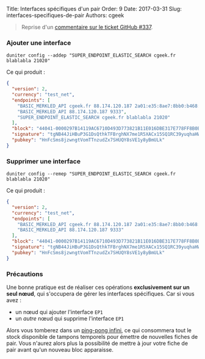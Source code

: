 Title: Interfaces spécifiques d'un pair
Order: 9
Date: 2017-03-31
Slug: interfaces-specifiques-de-pair
Authors: cgeek

> Reprise d'un [commentaire sur le ticket GitHub #337](https://github.com/duniter/duniter/issues/337#issuecomment-251380492).

### Ajouter une interface

```
duniter config --addep "SUPER_ENDPOINT_ELASTIC_SEARCH cgeek.fr blablabla 21020"
```

Ce qui produit :

```json
{
  "version": 2,
  "currency": "test_net",
  "endpoints": [
    "BASIC_MERKLED_API cgeek.fr 88.174.120.187 2a01:e35:8ae7:8bb0:b468:a0c:a607:379f 9330",
    "BASIC_MERKLED_API 88.174.120.187 9333",
    "SUPER_ENDPOINT_ELASTIC_SEARCH cgeek.fr blablabla 21020"
  ],
  "block": "44041-0000297B14119AC6710D493D773821B11E016DBE317E778FF8B0B5BC347B8039",
  "signature": "tgNB44JiHBuP3G1DsQthkTFBrghNX7me1R5XACx15SQ1RC39yuqhaHWhy94rYttJRgsWNPOQPRmfuEDs6bM7BQ==",
  "pubkey": "HnFcSms8jzwngtVomTTnzudZx7SHUQY8sVE1y8yBmULk"
}
```

### Supprimer une interface

```
duniter config --remep "SUPER_ENDPOINT_ELASTIC_SEARCH cgeek.fr blablabla 21020"
```

Ce qui produit :

```json
{
  "version": 2,
  "currency": "test_net",
  "endpoints": [
    "BASIC_MERKLED_API cgeek.fr 88.174.120.187 2a01:e35:8ae7:8bb0:b468:a0c:a607:379f 9330",
    "BASIC_MERKLED_API 88.174.120.187 9333"
  ],
  "block": "44041-0000297B14119AC6710D493D773821B11E016DBE317E778FF8B0B5BC347B8039",
  "signature": "tgNB44JiHBuP3G1DsQthkTFBrghNX7me1R5XACx15SQ1RC39yuqhaHWhy94rYttJRgsWNPOQPRmfuEDs6bM7BQ==",
  "pubkey": "HnFcSms8jzwngtVomTTnzudZx7SHUQY8sVE1y8yBmULk"
}
```

### Précautions

Une bonne pratique est de réaliser ces opérations **exclusivement sur un seul nœud**, qui s'occupera de gérer les interfaces spécifiques. Car si vous avez :

* un nœud qui ajouter l'interface `EP1`
* un *autre* nœud qui supprime l'interface `EP1`

Alors vous tomberez dans un [ping-pong infini](../cles-partagees#le-stock-de-blockstamp), ce qui consommera tout le stock disponible de tampons temporels pour émettre de nouvelles fiches de pair. Vous n'aurez alors plus la possibilité de mettre à jour votre fiche de pair avant qu'un nouveau bloc apparaisse.
